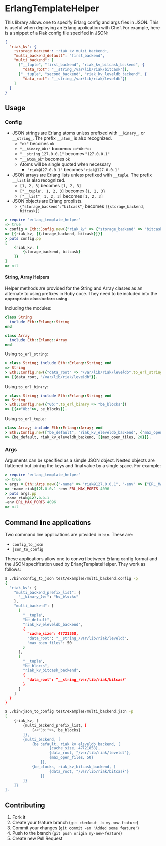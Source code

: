 # ErlangTemplateHelper

This library allows one to specify Erlang config and args files in JSON. This is
useful when deploying an Erlang application with Chef. For example, here is a
snippet of a Riak config file specified in JSON:

```json
{
  "riak_kv": {
    "storage_backend": "riak_kv_multi_backend",
    "multi_backend_default": "first_backend",
    "multi_backend": [
      ["__tuple", "first_backend", "riak_kv_bitcask_backend", {
        "data_root": "__string_/var/lib/riak/bitcask"}],
      ["__tuple", "second_backend", "riak_kv_leveldb_backend", {
        "data_root": "__string_/var/lib/riak/leveldb"}]
    ]
  }
}
```

## Usage

### Config

* JSON strings are Erlang atoms unless prefixed with `__binary_`, or 
  `__string_`. The prefix `__atom_` is also recognized.
  * `"ok"` becomes `ok`
  * `"__binary_0b:"` becomes `<<"0b:">>`
  * `"__string_127.0.0.1"` becomes `"127.0.0.1"`
  * `"__atom_ok"` becomes `ok`
  * Atoms will be single quoted when necessary
     * `"riak@127.0.0.1"` becomes `'riak@127.0.0.1'`
* JSON arrays are Erlang lists unless prefixed with `__tuple`. The prefix 
  `__list` is also recognized.
  * `[1, 2, 3]` becomes `[1, 2, 3]`
  * `["__tuple", 1, 2, 3]` becomes `{1, 2, 3}`
  * `["__list", 1, 2, 3]` becomes `[1, 2, 3]`
* JSON objects are Erlang proplists.
  * `{"storage_backend":"bitcask"}` becomes `[{storage_backend, bitcask}]`

```ruby
> require "erlang_template_helper"
=> true
> config = Eth::Config.new({"riak_kv" => {"storage_backend" => "bitcask"}})
=> [{riak_kv, [{storage_backend, bitcask}]}]
> puts config.pp
[
	{riak_kv, [
		{storage_backend, bitcask}
	]}
]
=> nil
```

#### String, Array Helpers

Helper methods are provided for the String and Array classes as an alternate to
using prefixes in Ruby code. They need to be included into the appropriate
class before using.

Including the modules:

```ruby
class String
  include Eth::Erlang::String
end

class Array
  include Eth::Erlang::Array
end
```

Using `to_erl_string`:

```ruby
> class String; include Eth::Erlang::String; end
=> String
> Eth::Config.new({"data_root" => "/var/lib/riak/leveldb".to_erl_string})
=> [{data_root, "/var/lib/riak/leveldb"}].
```

Using `to_erl_binary`:

```ruby
> class String; include Eth::Erlang::String; end
=> String
> Eth::Config.new({"0b:".to_erl_binary => "be_blocks"})
=> [{<<"0b:">>, be_blocks}].
```

Using `to_erl_tuple`:

```ruby
class Array; include Eth::Erlang::Array; end
> Eth::Config.new(["be_default", "riak_kv_eleveldb_backend", {"max_open_files" => 20}].to_erl_tuple)
=> {be_default, riak_kv_eleveldb_backend, [{max_open_files, 20}]}.
```

### Args

Arguments can be specified as a simple JSON object. Nested objects are flattened
but joining the keys and final value by a single space. For example:

```ruby
> require "erlang_template_helper"
=> true
> args = Eth::Args.new({"-name" => "riak@127.0.0.1", "-env" => {"ERL_MAX_PORTS" => 4096}})
=> -name riak@127.0.0.1 -env ERL_MAX_PORTS 4096
> puts args.pp
-name riak@127.0.0.1
-env ERL_MAX_PORTS 4096
=> nil
```

## Command line applications

Two command line applications are provided in `bin`. These are:

* `config_to_json`
* `json_to_config`

These applications allow one to convert between Erlang config format and the 
JSON specification used by ErlangTemplateHelper. They work as follows:

```bash
$ ./bin/config_to_json test/examples/multi_backend.config -p
{
  "riak_kv": {
    "multi_backend_prefix_list": {
      "__binary_0b:": "be_blocks"
    },
    "multi_backend": [
      [
        "__tuple",
        "be_default",
        "riak_kv_eleveldb_backend",
        {
          "cache_size": 47721858,
          "data_root": "__string_/var/lib/riak/leveldb",
          "max_open_files": 50
        }
      ],
      [
        "__tuple",
        "be_blocks",
        "riak_kv_bitcask_backend",
        {
          "data_root": "__string_/var/lib/riak/bitcask"
        }
      ]
    ]
  }
}
```

```bash
$ ./bin/json_to_config test/examples/multi_backend.json -p  
[
	{riak_kv, [
		{multi_backend_prefix_list, [
			{<<"0b:">>, be_blocks}
		]}, 
		{multi_backend, [
			{be_default, riak_kv_eleveldb_backend, [
					{cache_size, 47721858}, 
					{data_root, "/var/lib/riak/leveldb"}, 
					{max_open_files, 50}
				]}, 
			{be_blocks, riak_kv_bitcask_backend, [
					{data_root, "/var/lib/riak/bitcask"}
				]}
		]}
	]}
].
```

## Contributing

1. Fork it
2. Create your feature branch (`git checkout -b my-new-feature`)
3. Commit your changes (`git commit -am 'Added some feature'`)
4. Push to the branch (`git push origin my-new-feature`)
5. Create new Pull Request
